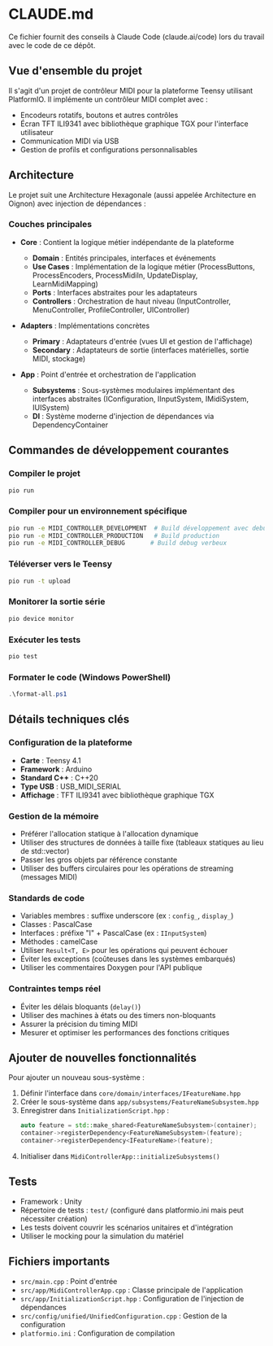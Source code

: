 # CLAUDE.md

Ce fichier fournit des conseils à Claude Code (claude.ai/code) lors du travail avec le code de ce dépôt.

## Vue d'ensemble du projet

Il s'agit d'un projet de contrôleur MIDI pour la plateforme Teensy utilisant PlatformIO. Il implémente un contrôleur MIDI complet avec :
- Encodeurs rotatifs, boutons et autres contrôles
- Écran TFT ILI9341 avec bibliothèque graphique TGX pour l'interface utilisateur
- Communication MIDI via USB
- Gestion de profils et configurations personnalisables

## Architecture

Le projet suit une Architecture Hexagonale (aussi appelée Architecture en Oignon) avec injection de dépendances :

### Couches principales
- **Core** : Contient la logique métier indépendante de la plateforme
  - **Domain** : Entités principales, interfaces et événements
  - **Use Cases** : Implémentation de la logique métier (ProcessButtons, ProcessEncoders, ProcessMidiIn, UpdateDisplay, LearnMidiMapping)
  - **Ports** : Interfaces abstraites pour les adaptateurs
  - **Controllers** : Orchestration de haut niveau (InputController, MenuController, ProfileController, UIController)

- **Adapters** : Implémentations concrètes
  - **Primary** : Adaptateurs d'entrée (vues UI et gestion de l'affichage)
  - **Secondary** : Adaptateurs de sortie (interfaces matérielles, sortie MIDI, stockage)

- **App** : Point d'entrée et orchestration de l'application
  - **Subsystems** : Sous-systèmes modulaires implémentant des interfaces abstraites (IConfiguration, IInputSystem, IMidiSystem, IUISystem)
  - **DI** : Système moderne d'injection de dépendances via DependencyContainer

## Commandes de développement courantes

### Compiler le projet
```bash
pio run
```

### Compiler pour un environnement spécifique
```bash
pio run -e MIDI_CONTROLLER_DEVELOPMENT  # Build développement avec debug
pio run -e MIDI_CONTROLLER_PRODUCTION   # Build production
pio run -e MIDI_CONTROLLER_DEBUG       # Build debug verbeux
```

### Téléverser vers le Teensy
```bash
pio run -t upload
```

### Monitorer la sortie série
```bash
pio device monitor
```

### Exécuter les tests
```bash
pio test
```

### Formater le code (Windows PowerShell)
```powershell
.\format-all.ps1
```

## Détails techniques clés

### Configuration de la plateforme
- **Carte** : Teensy 4.1
- **Framework** : Arduino
- **Standard C++** : C++20
- **Type USB** : USB_MIDI_SERIAL
- **Affichage** : TFT ILI9341 avec bibliothèque graphique TGX

### Gestion de la mémoire
- Préférer l'allocation statique à l'allocation dynamique
- Utiliser des structures de données à taille fixe (tableaux statiques au lieu de std::vector)
- Passer les gros objets par référence constante
- Utiliser des buffers circulaires pour les opérations de streaming (messages MIDI)

### Standards de code
- Variables membres : suffixe underscore (ex : `config_`, `display_`)
- Classes : PascalCase
- Interfaces : préfixe "I" + PascalCase (ex : `IInputSystem`)
- Méthodes : camelCase
- Utiliser `Result<T, E>` pour les opérations qui peuvent échouer
- Éviter les exceptions (coûteuses dans les systèmes embarqués)
- Utiliser les commentaires Doxygen pour l'API publique

### Contraintes temps réel
- Éviter les délais bloquants (`delay()`)
- Utiliser des machines à états ou des timers non-bloquants
- Assurer la précision du timing MIDI
- Mesurer et optimiser les performances des fonctions critiques

## Ajouter de nouvelles fonctionnalités

Pour ajouter un nouveau sous-système :

1. Définir l'interface dans `core/domain/interfaces/IFeatureName.hpp`
2. Créer le sous-système dans `app/subsystems/FeatureNameSubsystem.hpp`
3. Enregistrer dans `InitializationScript.hpp` :
   ```cpp
   auto feature = std::make_shared<FeatureNameSubsystem>(container);
   container->registerDependency<FeatureNameSubsystem>(feature);
   container->registerDependency<IFeatureName>(feature);
   ```
4. Initialiser dans `MidiControllerApp::initializeSubsystems()`

## Tests
- Framework : Unity
- Répertoire de tests : `test/` (configuré dans platformio.ini mais peut nécessiter création)
- Les tests doivent couvrir les scénarios unitaires et d'intégration
- Utiliser le mocking pour la simulation du matériel

## Fichiers importants
- `src/main.cpp` : Point d'entrée
- `src/app/MidiControllerApp.cpp` : Classe principale de l'application
- `src/app/InitializationScript.hpp` : Configuration de l'injection de dépendances
- `src/config/unified/UnifiedConfiguration.cpp` : Gestion de la configuration
- `platformio.ini` : Configuration de compilation